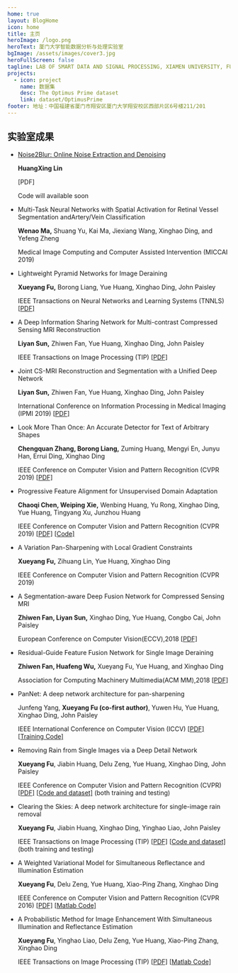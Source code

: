 ```yaml
---
home: true
layout: BlogHome
icon: home
title: 主页
heroImage: /logo.png
heroText: 厦门大学智能数据分析与处理实验室
bgImage: /assets/images/cover3.jpg
heroFullScreen: false
tagline: LAB OF SMART DATA AND SIGNAL PROCESSING, XIAMEN UNIVERSITY, FUJIAN CHINA
projects:
  - icon: project
    name: 数据集
    desc: The Optimus Prime dataset
    link: dataset/OptimusPrime
footer: 地址：中国福建省厦门市翔安区厦门大学翔安校区西部片区6号楼211/201
---
```


## 实验室成果

- [Noise2Blur: Online Noise Extraction and Denoising](/news/news20191204.html)

  **HuangXing Lin**

  [PDF]

  Code will available soon

- Multi-Task Neural Networks with Spatial Activation for Retinal Vessel Segmentation andArtery/Vein Classification

  **Wenao Ma,** Shuang Yu, Kai Ma, Jiexiang Wang, Xinghao Ding, and Yefeng Zheng

  Medical Image Computing and Computer Assisted Intervention (MICCAI 2019)

- Lightweight Pyramid Networks for Image Deraining

  **Xueyang Fu,** Borong Liang, Yue Huang, Xinghao Ding, John Paisley

  IEEE Transactions on Neural Networks and Learning Systems (TNNLS) [[PDF\]](https://arxiv.org/abs/1805.06173)

- A Deep Information Sharing Network for Multi-contrast Compressed Sensing MRI Reconstruction

  **Liyan Sun,** Zhiwen Fan, Yue Huang, Xinghao Ding, John Paisley

  IEEE Transactions on Image Processing (TIP) [[PDF\]](https://arxiv.org/abs/1804.03596)

- Joint CS-MRI Reconstruction and Segmentation with a Unified Deep Network

  **Liyan Sun,** Zhiwen Fan, Yue Huang, Xinghao Ding, John Paisley

  International Conference on Information Processing in Medical Imaging (IPMI 2019) [[PDF\]](https://arxiv.org/abs/1805.02165)

- Look More Than Once: An Accurate Detector for Text of Arbitrary Shapes

  **Chengquan Zhang, Borong Liang,** Zuming Huang, Mengyi En, Junyu Han, Errui Ding, Xinghao Ding

  IEEE Conference on Computer Vision and Pattern Recognition (CVPR 2019) [[PDF\]](https://arxiv.org/abs/1904.06535)

- Progressive Feature Alignment for Unsupervised Domain Adaptation

  **Chaoqi Chen, Weiping Xie,** Wenbing Huang, Yu Rong, Xinghao Ding, Yue Huang, Tingyang Xu, Junzhou Huang

  IEEE Conference on Computer Vision and Pattern Recognition (CVPR 2019) [[PDF\]](http://export.arxiv.org/abs/1811.08585) [[Code\]](https://github.com/Xiewp/PFAN)

- A Variation Pan-Sharpening with Local Gradient Constraints

  **Xueyang Fu,** Zihuang Lin, Yue Huang, Xinghao Ding

  IEEE Conference on Computer Vision and Pattern Recognition (CVPR 2019)

- A Segmentation-aware Deep Fusion Network for Compressed Sensing MRI

  **Zhiwen Fan, Liyan Sun,** Xinghao Ding, Yue Huang, Congbo Cai, John Paisley

  European Conference on Computer Vision(ECCV),2018 [[PDF\]](https://arxiv.org/abs/1804.01210)

- Residual-Guide Feature Fusion Network for Single Image Deraining

  **Zhiwen Fan, Huafeng Wu,** Xueyang Fu, Yue Huang, and Xinghao Ding

  Association for Computing Machinery Multimedia(ACM MM),2018 [[PDF\]](https://arxiv.org/abs/1804.07493)

- PanNet: A deep network architecture for pan-sharpening

  Junfeng Yang, **Xueyang Fu (co-first author)**, Yuwen Hu, Yue Huang, Xinghao Ding, John Paisley

  IEEE International Conference on Computer Vision (ICCV) [[PDF\]](https://xueyangfu.github.io/paper/2017/iccv/YangFuetal2017.pdf) [[Training Code\]](https://xueyangfu.github.io/projects/iccv2017.html)

- Removing Rain from Single Images via a Deep Detail Network

  **Xueyang Fu**, Jiabin Huang, Delu Zeng, Yue Huang, Xinghao Ding, John Paisley

  IEEE Conference on Computer Vision and Pattern Recognition (CVPR) [[PDF\]](https://xueyangfu.github.io/paper/2017/cvpr/cvpr2017.pdf) [[Code and dataset\]](https://xueyangfu.github.io/projects/cvpr2017.html) (both training and testing)

- Clearing the Skies: A deep network architecture for single-image rain removal

  **Xueyang Fu**, Jiabin Huang, Xinghao Ding, Yinghao Liao, John Paisley

  IEEE Transactions on Image Processing (TIP) [[PDF\]](https://xueyangfu.github.io/paper/2017/tip/tip2017.pdf) [[Code and dataset\]](https://xueyangfu.github.io/projects/tip2017.html) (both training and testing)

- A Weighted Variational Model for Simultaneous Reflectance and Illumination Estimation

  **Xueyang Fu**, Delu Zeng, Yue Huang, Xiao-Ping Zhang, Xinghao Ding

  IEEE Conference on Computer Vision and Pattern Recognition (CVPR 2016) [[PDF\]](https://xueyangfu.github.io/paper/2016/cvpr/cvpr2016.pdf) [[Matlab Code\]](https://xueyangfu.github.io/paper/2016/cvpr/Matlab_implementation.zip)

- A Probabilistic Method for Image Enhancement With Simultaneous Illumination and Reflectance Estimation

  **Xueyang Fu**, Yinghao Liao, Delu Zeng, Yue Huang, Xiao-Ping Zhang, Xinghao Ding

  IEEE Transactions on Image Processing (TIP) [[PDF\]](https://xueyangfu.github.io/paper/2015/TIP/TIP2015.pdf) [[Matlab Code\]](https://xueyangfu.github.io/paper/2015/TIP/Matlab_code.zip)
